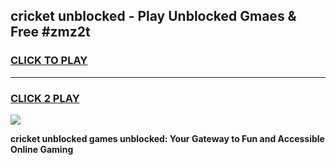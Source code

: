 
## cricket unblocked - Play Unblocked Gmaes & Free #zmz2t
<h3>
<a href="https://news.freeplayer.one?title=cricket_unblocked&ref=24F">CLICK TO PLAY</a></h3>
<hr>

<h3>
<a href="https://news.freeplayer.one?title=cricket_unblocked&ref=24F">CLICK 2 PLAY</a>
  
</h3>

<a href="https://news.freeplayer.one?title=cricket_unblocked&ref=24F/"><img src="https://clearcache.store/games.png"></a>


**cricket unblocked games unblocked: Your Gateway to Fun and Accessible Online Gaming**
